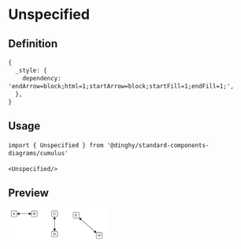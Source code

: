 # Unspecified

## Definition

```
{
  _style: { 
    dependency: 'endArrow=block;html=1;startArrow=block;startFill=1;endFill=1;',
  },
}
```

## Usage

```
import { Unspecified } from '@dinghy/standard-components-diagrams/cumulus'

<Unspecified/>
```

## Preview

<img src="./unspecified.png" width="200"/>
